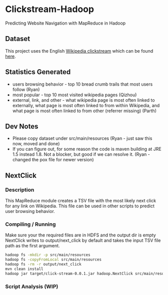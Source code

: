 # Clickstream-Hadoop

Predicting Website Navigation with MapReduce in Hadoop

## Dataset

This project uses the English
[Wikipedia clickstream](https://meta.wikimedia.org/wiki/Research:Wikipedia_clickstream)
which can be found [here](https://dumps.wikimedia.org/other/clickstream).

## Statistics Generated

* users browsing behavior - top 10 bread crumb trails that most users follow
(Ryan)
* most popular - top 10 most visited wikipedia pages (Qizhou)
* external, link, and other - what wikipedia page is most often linked to
externally, what page is most often linked to from within Wikipedia, and what
page is most often linked to from other (referrer missing) (Parth)

## Dev Notes

* Please copy dataset under src/main/resources (Ryan - just saw this now, moved and
done)
* If you can figure out, for some reason the code is maven building at JRE 1.5
instead 1.8. Not a blocker, but good if we can resolve it. (Ryan - changed the
pox file for newer version)

## NextClick

### Description

This MapReduce module creates a TSV file with the most likely next click for
any link on Wikipedia. This file can be used in other scripts to predict user
browsing behavior.

### Compiling / Running
 
Make sure your the required files are in HDFS and the output dir is empty
NextClick writes to output/next_click by default and takes the input TSV file
path as the first argument.
```bash
hadoop fs -mkdir -p src/main/resources
hadoop fs -copyFromLocal src/main/resources
hadoop fs -rm -r output/next_click
mvn clean install
hadoop jar target/click-stream-0.0.1.jar hadoop.NextClick src/main/resources/clickstream-enwiki-2018-10-abridged.tsv
```

### Script Analysis (WIP)
